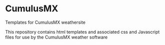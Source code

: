 # CumulusMX
Templates for CumulusMX weathersite

This repository contains html templates and associated css and Javascript files for use by the CumulusMX weather software
